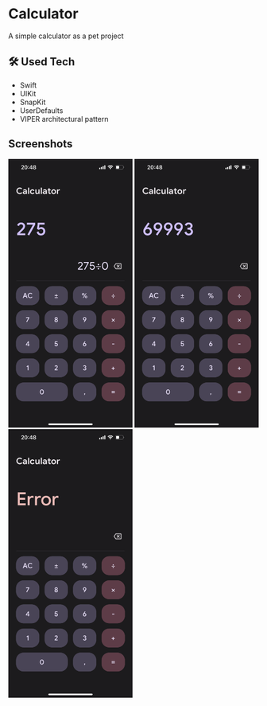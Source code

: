 # Calculator
A simple calculator as a pet project

## 🛠 Used Tech
- Swift
- UIKit
- SnapKit
- UserDefaults
- VIPER architectural pattern

## Screenshots
<p>
  <img src="Screenshots/Screen1.PNG" width="250" height="540">
  <img src="Screenshots/Screen2.PNG" width="250" height="540">
  <img src="Screenshots/Screen3.PNG" width="250" height="540">
</p>
